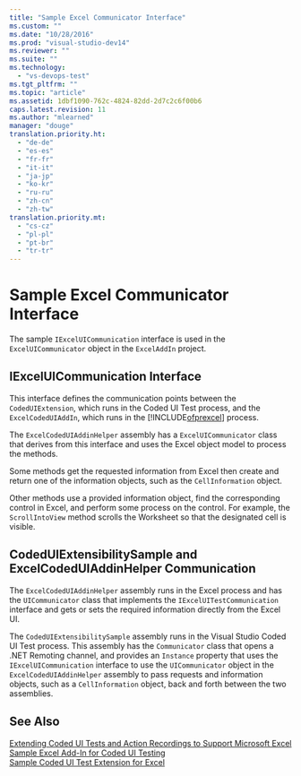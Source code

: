 ```yaml
---
title: "Sample Excel Communicator Interface"
ms.custom: ""
ms.date: "10/28/2016"
ms.prod: "visual-studio-dev14"
ms.reviewer: ""
ms.suite: ""
ms.technology: 
  - "vs-devops-test"
ms.tgt_pltfrm: ""
ms.topic: "article"
ms.assetid: 1dbf1090-762c-4824-82dd-2d7c2c6f00b6
caps.latest.revision: 11
ms.author: "mlearned"
manager: "douge"
translation.priority.ht: 
  - "de-de"
  - "es-es"
  - "fr-fr"
  - "it-it"
  - "ja-jp"
  - "ko-kr"
  - "ru-ru"
  - "zh-cn"
  - "zh-tw"
translation.priority.mt: 
  - "cs-cz"
  - "pl-pl"
  - "pt-br"
  - "tr-tr"
---
```

# Sample Excel Communicator Interface
The sample `IExcelUICommunication` interface is used in the `ExcelUICommunicator` object in the `ExcelAddIn` project.  
  
## IExcelUICommunication Interface  
 This interface defines the communication points between the `CodedUIExtension`, which runs in the Coded UI Test process, and the `ExcelCodedUIAddIn`, which runs in the [!INCLUDE[ofprexcel](../test/includes/ofprexcel_md.md)] process.  
  
 The `ExcelCodedUIAddinHelper` assembly has a `ExcelUICommunicator` class that derives from this interface and uses the Excel object model to process the methods.  
  
 Some methods get the requested information from Excel then create and return one of the information objects, such as the `CellInformation` object.  
  
 Other methods use a provided information object, find the corresponding control in Excel, and perform some process on the control. For example, the `ScrollIntoView` method scrolls the Worksheet so that the designated cell is visible.  
  
## CodedUIExtensibilitySample and ExcelCodedUIAddinHelper Communication  
 The `ExcelCodedUIAddinHelper` assembly runs in the Excel process and has the `UICommunicator` class that implements the `IExcelUITestCommunication` interface and gets or sets the required information directly from the Excel UI.  
  
 The `CodedUIExtensibilitySample` assembly runs in the Visual Studio Coded UI Test process. This assembly has the `Communicator` class that opens a .NET Remoting channel, and provides an `Instance` property that uses the `IExcelUICommunication` interface to use the `UICommunicator` object in the `ExcelCodedUIAddinHelper` assembly to pass requests and information objects, such as a `CellInformation` object, back and forth between the two assemblies.  
  
## See Also  
 [Extending Coded UI Tests and Action Recordings to Support Microsoft Excel](../test/extending-coded-ui-tests-and-action-recordings-to-support-microsoft-excel.md)   
 [Sample Excel Add-In for Coded UI Testing](../test/sample-excel-add-in-for-coded-ui-testing.md)   
 [Sample Coded UI Test Extension for Excel](../test/sample-coded-ui-test-extension-for-excel.md)